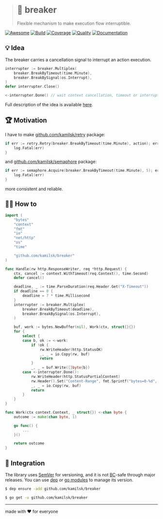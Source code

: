 > # 🚧 breaker
>
> Flexible mechanism to make execution flow interruptible.

[![Awesome][icon_awesome]][page_awesome]
[![Build][icon_build]][page_build]
[![Coverage][icon_coverage]][page_coverage]
[![Quality][icon_quality]][page_quality]
[![Documentation][icon_docs]][page_docs]

## 💡 Idea

The breaker carries a cancellation signal to interrupt an action execution.

```go
interrupter := breaker.Multiplex(
	breaker.BreakByTimeout(time.Minute),
	breaker.BreakBySignal(os.Interrupt),
)
defer interrupter.Close()

<-interrupter.Done() // wait context cancellation, timeout or interrupt signal
```

Full description of the idea is available
[here](https://www.notion.so/octolab/breaker-77116e98fda74c28bd64e42bd440bbf3?r=0b753cbf767346f5a6fd51194829a2f3).

## 🏆 Motivation

I have to make [github.com/kamilsk/retry][retry] package:

```go
if err := retry.Retry(breaker.BreakByTimeout(time.Minute), action); err != nil {
	log.Fatal(err)
}
```

and [github.com/kamilsk/semaphore][semaphore] package:

```go
if err := semaphore.Acquire(breaker.BreakByTimeout(time.Minute), 5); err != nil {
	log.Fatal(err)
}
```

more consistent and reliable.

## 🤼‍♂️ How to

```go
import (
	"bytes"
	"context"
	"fmt"
	"io"
	"net/http"
	"os"
	"time"

	"github.com/kamilsk/breaker"
)

func Handle(rw http.ResponseWriter, req *http.Request) {
	ctx, cancel := context.WithTimeout(req.Context(), time.Second)
	defer cancel()

	deadline, _ := time.ParseDuration(req.Header.Get("X-Timeout"))
	if deadline == 0 {
		deadline = 7 * time.Millisecond
	}
	interrupter := breaker.Multiplex(
		breaker.BreakByTimeout(deadline),
		breaker.BreakBySignal(os.Interrupt),
	)

	buf, work := bytes.NewBuffer(nil), Work(ctx, struct{}{})
	for {
		select {
		case b, ok := <-work:
			if !ok {
				rw.WriteHeader(http.StatusOK)
				_, _ = io.Copy(rw, buf)
				return
			}
			_, _ = buf.Write([]byte{b})
		case <-interrupter.Done():
			rw.WriteHeader(http.StatusPartialContent)
			rw.Header().Set("Content-Range", fmt.Sprintf("bytes=0-%d", buf.Len()))
			_, _ = io.Copy(rw, buf)
			return
		}
	}
}

func Work(ctx context.Context, _ struct{}) <-chan byte {
	outcome := make(chan byte, 1)

	go func() {
		...
	}()

	return outcome
}
```

## 🧩 Integration

The library uses [SemVer](https://semver.org) for versioning, and it is not
[BC](https://en.wikipedia.org/wiki/Backward_compatibility)-safe through major releases.
You can use [dep][] or [go modules][gomod] to manage its version.

```bash
$ dep ensure -add github.com/kamilsk/breaker

$ go get -u github.com/kamilsk/breaker
```

---

made with ❤️ for everyone

[icon_awesome]:    https://cdn.rawgit.com/sindresorhus/awesome/d7305f38d29fed78fa85652e3a63e154dd8e8829/media/badge.svg
[icon_build]:      https://travis-ci.org/kamilsk/breaker.svg?branch=master
[icon_coverage]:   https://api.codeclimate.com/v1/badges/1d703de640b4c6cfcd6f/test_coverage
[icon_docs]:       https://godoc.org/github.com/kamilsk/breaker?status.svg
[icon_quality]:    https://goreportcard.com/badge/github.com/kamilsk/breaker

[page_awesome]:    https://github.com/avelino/awesome-go#goroutines
[page_build]:      https://travis-ci.org/kamilsk/breaker
[page_coverage]:   https://codeclimate.com/github/kamilsk/breaker/test_coverage
[page_docs]:       https://godoc.org/github.com/kamilsk/breaker
[page_quality]:    https://goreportcard.com/report/github.com/kamilsk/breaker

[dep]:             https://golang.github.io/dep/
[gomod]:           https://github.com/golang/go/wiki/Modules
[promo]:           https://github.com/kamilsk/breaker
[retry]:           https://github.com/kamilsk/retry
[semaphore]:       https://github.com/kamilsk/semaphore
